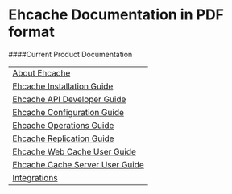 ---
---

# Ehcache Documentation in PDF format

####Current Product Documentation

| |
|:----|
|<a href="/generated/2.10.0/pdf/About_Ehcache.pdf" target="_blank">About Ehcache</a>|
|<a href="/generated/2.10.0/pdf/Ehcache_Installation_Guide.pdf" target="_blank">Ehcache Installation Guide</a>|
|<a href="/generated/2.10.0/pdf/Ehcache_API_Developer_Guide.pdf" target="_blank">Ehcache API Developer Guide</a>|
|<a href="/generated/2.10.0/pdf/Ehcache_Configuration_Guide.pdf" target="_blank">Ehcache Configuration Guide</a>|
|<a href="/generated/2.10.0/pdf/Ehcache_Operations_Guide.pdf" target="_blank">Ehcache Operations Guide</a>|
|<a href="/generated/2.10.0/pdf/Ehcache_Replication_Guide.pdf" target="_blank">Ehcache Replication Guide</a>|
|<a href="/generated/2.10.0/pdf/Ehcache_Web_Cache_User_Guide.pdf" target="_blank">Ehcache Web Cache User Guide</a>|
|<a href="/generated/2.10.0/pdf/Ehcache_Cache_Server_User_Guide.pdf" target="_blank">Ehcache Cache Server User Guide</a>|
|<a href="/generated/2.10.0/pdf/Integrations.pdf" target="_blank">Integrations</a>|
